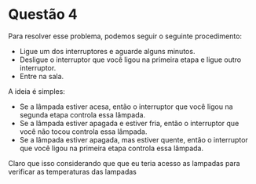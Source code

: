 # Questão 4

Para resolver esse problema, podemos seguir o seguinte procedimento:

- Ligue um dos interruptores e aguarde alguns minutos.
- Desligue o interruptor que você ligou na primeira etapa e ligue outro interruptor.
- Entre na sala.

A ideia é simples:

- Se a lâmpada estiver acesa, então o interruptor que você ligou na segunda etapa controla essa lâmpada.
- Se a lâmpada estiver apagada e estiver fria, então o interruptor que você não tocou controla essa lâmpada.
- Se a lâmpada estiver apagada, mas estiver quente, então o interruptor que você ligou na primeira etapa controla essa lâmpada.

Claro que isso considerando que que eu teria acesso as lampadas para verificar as temperaturas das lampadas
